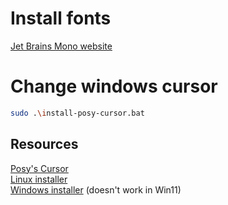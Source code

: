 # Install fonts
[Jet Brains Mono website](https://www.jetbrains.com/lp/mono)

# Change windows cursor
```bash
sudo .\install-posy-cursor.bat
```
## Resources
[Posy's Cursor](http://www.michieldb.nl/other/cursors)\
[Linux installer](https://github.com/simtrami/posy-improved-cursor-linux)\
[Windows installer](https://github.com/ripperhowls/Posys-Cursors-Improved-by-ripperhowls/releases) (doesn't work in Win11)
